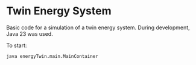 # Twin Energy System

Basic code for a simulation of a twin energy system. During development, Java 23 was used.

To start:

```bash
java energyTwin.main.MainContainer
```